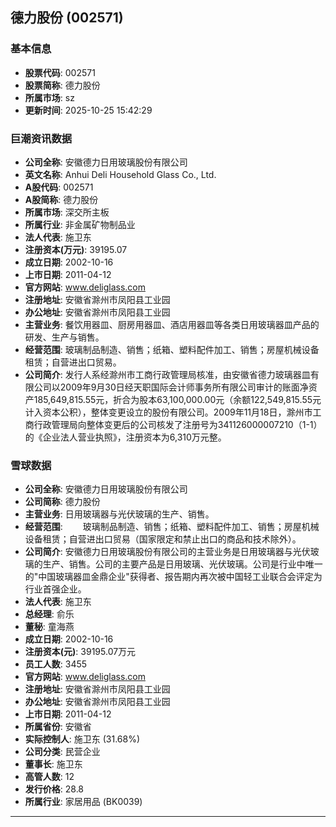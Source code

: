 ## 德力股份 (002571)

### 基本信息

- **股票代码**: 002571
- **股票简称**: 德力股份
- **所属市场**: sz
- **更新时间**: 2025-10-25 15:42:29

### 巨潮资讯数据

- **公司全称**: 安徽德力日用玻璃股份有限公司
- **英文名称**: Anhui Deli Household Glass Co., Ltd.
- **A股代码**: 002571
- **A股简称**: 德力股份
- **所属市场**: 深交所主板
- **所属行业**: 非金属矿物制品业
- **法人代表**: 施卫东
- **注册资本(万元)**: 39195.07
- **成立日期**: 2002-10-16
- **上市日期**: 2011-04-12
- **官方网站**: www.deliglass.com
- **注册地址**: 安徽省滁州市凤阳县工业园
- **办公地址**: 安徽省滁州市凤阳县工业园
- **主营业务**: 餐饮用器皿、厨房用器皿、酒店用器皿等各类日用玻璃器皿产品的研发、生产与销售。
- **经营范围**: 玻璃制品制造、销售；纸箱、塑料配件加工、销售；房屋机械设备租赁；自营进出口贸易。
- **公司简介**: 发行人系经滁州市工商行政管理局核准，由安徽省德力玻璃器皿有限公司以2009年9月30日经天职国际会计师事务所有限公司审计的账面净资产185,649,815.55元，折合为股本63,100,000.00元（余额122,549,815.55元计入资本公积），整体变更设立的股份有限公司。2009年11月18日，滁州市工商行政管理局向整体变更后的公司核发了注册号为341126000007210（1-1）的《企业法人营业执照》，注册资本为6,310万元整。

### 雪球数据

- **公司全称**: 安徽德力日用玻璃股份有限公司
- **公司简称**: 德力股份
- **主营业务**: 日用玻璃器与光伏玻璃的生产、销售。
- **经营范围**: 　　玻璃制品制造、销售；纸箱、塑料配件加工、销售；房屋机械设备租赁；自营进出口贸易（国家限定和禁止出口的商品和技术除外）。
- **公司简介**: 安徽德力日用玻璃股份有限公司的主营业务是日用玻璃器与光伏玻璃的生产、销售。公司的主要产品是日用玻璃、光伏玻璃。公司是行业中唯一的"中国玻璃器皿金鼎企业"获得者、报告期内再次被中国轻工业联合会评定为行业首强企业。
- **法人代表**: 施卫东
- **总经理**: 俞乐
- **董秘**: 童海燕
- **成立日期**: 2002-10-16
- **注册资本(元)**: 39195.07万元
- **员工人数**: 3455
- **官方网站**: www.deliglass.com
- **注册地址**: 安徽省滁州市凤阳县工业园
- **办公地址**: 安徽省滁州市凤阳县工业园
- **上市日期**: 2011-04-12
- **所属省份**: 安徽省
- **实际控制人**: 施卫东 (31.68%)
- **公司分类**: 民营企业
- **董事长**: 施卫东
- **高管人数**: 12
- **发行价格**: 28.8
- **所属行业**: 家居用品 (BK0039)

---